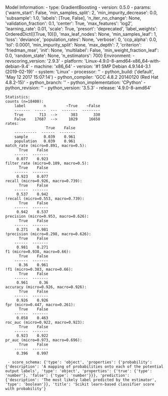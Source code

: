 Model Information:
	 - type: GradientBoosting
	 - version: 0.5.0
	 - params: {'warm_start': False, 'min_samples_split': 2, 'min_impurity_decrease': 0.0, 'subsample': 1.0, 'labels': [True, False], 'n_iter_no_change': None, 'validation_fraction': 0.1, 'center': True, 'max_features': 'log2', 'learning_rate': 0.01, 'scale': True, 'presort': 'deprecated', 'label_weights': OrderedDict([(True, 10)]), 'max_leaf_nodes': None, 'min_samples_leaf': 1, 'loss': 'deviance', 'population_rates': None, 'verbose': 0, 'ccp_alpha': 0.0, 'tol': 0.0001, 'min_impurity_split': None, 'max_depth': 7, 'criterion': 'friedman_mse', 'init': None, 'multilabel': False, 'min_weight_fraction_leaf': 0.0, 'random_state': None, 'n_estimators': 700}
	Environment:
	 - revscoring_version: '2.9.3'
	 - platform: 'Linux-4.9.0-8-amd64-x86_64-with-debian-9.4'
	 - machine: 'x86_64'
	 - version: '#1 SMP Debian 4.9.144-3.1 (2019-02-19)'
	 - system: 'Linux'
	 - processor: ''
	 - python_build: ('default', 'May 12 2017 15:07:14')
	 - python_compiler: 'GCC 4.8.2 20140120 (Red Hat 4.8.2-15)'
	 - python_branch: ''
	 - python_implementation: 'CPython'
	 - python_revision: ''
	 - python_version: '3.5.3'
	 - release: '4.9.0-8-amd64'
	
	Statistics:
	counts (n=18400):
		label        n         ~True    ~False
		-------  -----  ---  -------  --------
		True       713  -->      383       330
		False    17687  -->     1029     16658
	rates:
		              True    False
		----------  ------  -------
		sample       0.039    0.961
		population   0.039    0.961
	match_rate (micro=0.891, macro=0.5):
		  True    False
		------  -------
		 0.077    0.923
	filter_rate (micro=0.109, macro=0.5):
		  True    False
		------  -------
		 0.923    0.077
	recall (micro=0.926, macro=0.739):
		  True    False
		------  -------
		 0.537    0.942
	!recall (micro=0.553, macro=0.739):
		  True    False
		------  -------
		 0.942    0.537
	precision (micro=0.953, macro=0.626):
		  True    False
		------  -------
		 0.271    0.981
	!precision (micro=0.298, macro=0.626):
		  True    False
		------  -------
		 0.981    0.271
	f1 (micro=0.938, macro=0.66):
		  True    False
		------  -------
		  0.36    0.961
	!f1 (micro=0.383, macro=0.66):
		  True    False
		------  -------
		 0.961     0.36
	accuracy (micro=0.926, macro=0.926):
		  True    False
		------  -------
		 0.926    0.926
	fpr (micro=0.447, macro=0.261):
		  True    False
		------  -------
		 0.058    0.463
	roc_auc (micro=0.922, macro=0.923):
		  True    False
		------  -------
		 0.923    0.922
	pr_auc (micro=0.973, macro=0.696):
		  True    False
		------  -------
		 0.396    0.997
	
	 - score_schema: {'type': 'object', 'properties': {'probability': {'description': 'A mapping of probabilities onto each of the potential output labels', 'type': 'object', 'properties': {'true': {'type': 'number'}, 'false': {'type': 'number'}}}, 'prediction': {'description': 'The most likely label predicted by the estimator', 'type': 'boolean'}}, 'title': 'Scikit learn-based classifier score with probability'}


